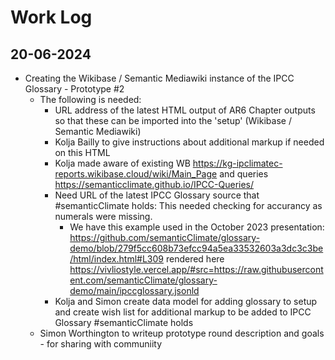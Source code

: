 # Work Log

## 20-06-2024

 - Creating the Wikibase / Semantic Mediawiki instance of the IPCC Glossary - Prototype #2
   - The following is needed:
     - URL address of the latest HTML output of AR6 Chapter outputs so that these can be imported into the 'setup' (Wikibase / Semantic Mediawiki)
     - Kolja Bailly to give instructions about additional markup if needed on this HTML
     - Kolja made aware of existing WB https://kg-ipclimatec-reports.wikibase.cloud/wiki/Main_Page and queries https://semanticclimate.github.io/IPCC-Queries/
     - Need URL of the latest IPCC Glossary source that #semanticClimate holds: This needed checking for accurancy as numerals were missing.
       - We have this example used in the October 2023 presentation: https://github.com/semanticClimate/glossary-demo/blob/279f5cc608b73efcc94a5ea33532603a3dc3c3be/html/index.html#L309 rendered here https://vivliostyle.vercel.app/#src=https://raw.githubusercontent.com/semanticClimate/glossary-demo/main/ipccglossary.jsonld
     - Kolja and Simon create data model for adding glossary to setup and create wish list for additional markup to be added to IPCC Glossary #semanticClimate holds
   - Simon Worthington to writeup prototype round description and goals - for sharing with communiity
    
